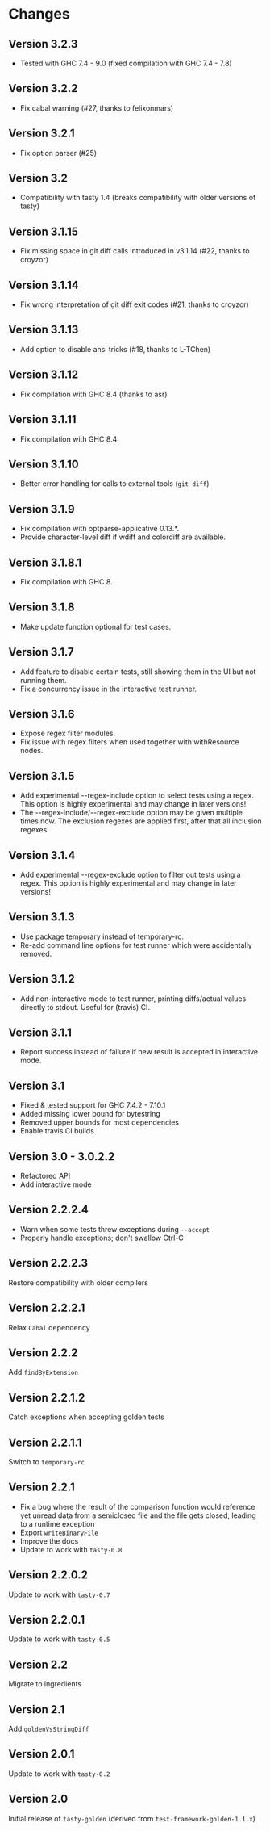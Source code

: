 Changes
=======

Version 3.2.3
---------------

* Tested with GHC 7.4 - 9.0 (fixed compilation with GHC 7.4 - 7.8)

Version 3.2.2
---------------

* Fix cabal warning (#27, thanks to felixonmars)

Version 3.2.1
-------------

* Fix option parser (#25)

Version 3.2
-----------

* Compatibility with tasty 1.4 (breaks compatibility with older versions of tasty)

Version 3.1.15
--------------

* Fix missing space in git diff calls introduced in v3.1.14 (#22, thanks to croyzor)

Version 3.1.14
--------------

* Fix wrong interpretation of git diff exit codes (#21, thanks to croyzor)

Version 3.1.13
--------------

* Add option to disable ansi tricks (#18, thanks to L-TChen)

Version 3.1.12
--------------

* Fix compilation with GHC 8.4 (thanks to asr)

Version 3.1.11
--------------

* Fix compilation with GHC 8.4

Version 3.1.10
--------------

* Better error handling for calls to external tools (`git diff`)

Version 3.1.9
-------------

* Fix compilation with optparse-applicative 0.13.*.
* Provide character-level diff if wdiff and colordiff are available.

Version 3.1.8.1
---------------

* Fix compilation with GHC 8.

Version 3.1.8
-------------

* Make update function optional for test cases.

Version 3.1.7
-------------

* Add feature to disable certain tests, still showing them in the UI
  but not running them.
* Fix a concurrency issue in the interactive test runner.

Version 3.1.6
-------------

* Expose regex filter modules.
* Fix issue with regex filters when used together with withResource nodes.

Version 3.1.5
-------------

* Add experimental --regex-include option to select tests using a regex.
  This option is highly experimental and may change in later versions!
* The --regex-include/--regex-exclude option may be given multiple times now.
  The exclusion regexes are applied first, after that all inclusion regexes.

Version 3.1.4
-------------

* Add experimental --regex-exclude option to filter out tests using a regex.
  This option is highly experimental and may change in later versions!

Version 3.1.3
-------------

* Use package temporary instead of temporary-rc.
* Re-add command line options for test runner which were accidentally removed.

Version 3.1.2
-------------

* Add non-interactive mode to test runner, printing diffs/actual values directly to stdout.
  Useful for (travis) CI.

Version 3.1.1
-------------

* Report success instead of failure if new result is accepted in interactive mode.

Version 3.1
-----------

* Fixed & tested support for GHC 7.4.2 - 7.10.1
* Added missing lower bound for bytestring
* Removed upper bounds for most dependencies
* Enable travis CI builds

Version 3.0 - 3.0.2.2
-----------

* Refactored API
* Add interactive mode

Version 2.2.2.4
---------------

* Warn when some tests threw exceptions during `--accept`
* Properly handle exceptions; don't swallow Ctrl-C

Version 2.2.2.3
---------------

Restore compatibility with older compilers

Version 2.2.2.1
---------------

Relax `Cabal` dependency

Version 2.2.2
-------------

Add `findByExtension`

Version 2.2.1.2
---------------

Catch exceptions when accepting golden tests

Version 2.2.1.1
---------------

Switch to `temporary-rc`

Version 2.2.1
-------------

* Fix a bug where the result of the comparison function would reference yet
  unread data from a semiclosed file and the file gets closed, leading to a
  runtime exception
* Export `writeBinaryFile`
* Improve the docs
* Update to work with `tasty-0.8`

Version 2.2.0.2
---------------

Update to work with `tasty-0.7`

Version 2.2.0.1
---------------

Update to work with `tasty-0.5`

Version 2.2
-----------

Migrate to ingredients

Version 2.1
-----------

Add `goldenVsStringDiff`

Version 2.0.1
-------------

Update to work with `tasty-0.2`

Version 2.0
-----------

Initial release of `tasty-golden` (derived from `test-framework-golden-1.1.x`)
